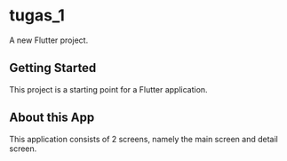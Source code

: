 # tugas_1

A new Flutter project.

## Getting Started

This project is a starting point for a Flutter application.

## About this App

This application consists of 2 screens, namely the main screen and detail screen.
